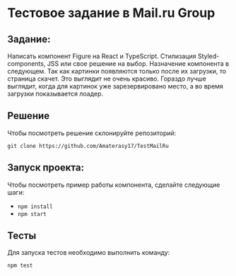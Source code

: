 # Тестовое задание в Mail.ru Group

## Задание:
Написать компонент Figure на React и TypeScript. Стилизация Styled-components, JSS или свое решение на выбор. Назначение компонента в следующем. Так как картинки появляются только после их загрузки, то страница скачет. Это выглядит не очень красиво. Гораздо лучше выглядит, когда для картинок уже зарезервировано место, а во время загрузки показывается лоадер.

## Решение
Чтобы посмотреть решение склонируйте репозиторий:

`git clone https://github.com/Amaterasy17/TestMailRu`

## Запуск проекта:
Чтобы посмотреть пример работы компонента, сделайте следующие шаги:
* `npm install`
* `npm start`

## Тесты
Для запуска тестов необходимо выполнить команду:

`npm test`
